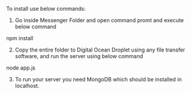 To install use below commands:

1. Go inside Messenger Folder and open command promt and execute below command

npm install

2. Copy the entire folder to Digital Ocean Droplet using any file transfer software, and run the server using below command

node app.js

3. To run your server you need MongoDB which should be installed in localhost.

